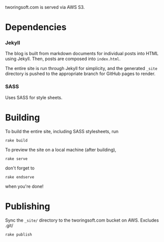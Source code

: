 tworingsoft.com is served via AWS S3.

# Dependencies

### Jekyll

The blog is built from markdown documents for individual posts into HTML using Jekyll. Then, posts are composed into `index.html`. 

The entire site is run through Jekyll for simplicity, and the generated `_site` directory is pushed to the appropriate branch for GitHub pages to render.

### SASS

Uses SASS for style sheets. 
	
# Building

To build the entire site, including SASS stylesheets, run

	rake build
	
To preview the site on a local machine (after building), 

	rake serve
	
don't forget to 

	rake endserve
	
when you're done!
	
# Publishing

Sync the `_site/` directory to the tworingsoft.com bucket on AWS. Excludes .git/

	rake publish 
